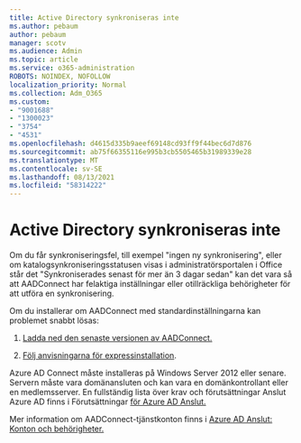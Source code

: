 ```yaml
---
title: Active Directory synkroniseras inte
ms.author: pebaum
author: pebaum
manager: scotv
ms.audience: Admin
ms.topic: article
ms.service: o365-administration
ROBOTS: NOINDEX, NOFOLLOW
localization_priority: Normal
ms.collection: Adm_O365
ms.custom:
- "9001688"
- "1300023"
- "3754"
- "4531"
ms.openlocfilehash: d4615d335b9aeef69148cd93ff9f44bec6d7d876
ms.sourcegitcommit: ab75f66355116e995b3cb5505465b31989339e28
ms.translationtype: MT
ms.contentlocale: sv-SE
ms.lasthandoff: 08/13/2021
ms.locfileid: "58314222"
---
```

# <a name="active-directory-not-syncing"></a>Active Directory synkroniseras inte

Om du får synkroniseringsfel, till exempel "ingen ny synkronisering", eller om katalogsynkroniseringsstatusen visas i administratörsportalen i Office står det "Synkroniserades senast för mer än 3 dagar sedan" kan det vara så att AADConnect har felaktiga inställningar eller otillräckliga behörigheter för att utföra en synkronisering.  

Om du installerar om AADConnect med standardinställningarna kan problemet snabbt lösas:

1. [Ladda ned den senaste versionen av AADConnect.](https://go.microsoft.com/fwlink/?LinkId=615771)

2. [Följ anvisningarna för expressinstallation](https://docs.microsoft.com/azure/active-directory/hybrid/how-to-connect-install-express).

Azure AD Connect måste installeras på Windows Server 2012 eller senare. Servern måste vara domänansluten och kan vara en domänkontrollant eller en medlemsserver. En fullständig lista över krav och förutsättningar Anslut Azure AD finns i Förutsättningar [för Azure AD Anslut.](https://docs.microsoft.com/azure/active-directory/hybrid/how-to-connect-install-prerequisites)

Mer information om AADConnect-tjänstkonton finns i [Azure AD Anslut: Konton och behörigheter.](https://docs.microsoft.com/azure/active-directory/hybrid/reference-connect-accounts-permissions)
